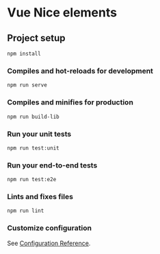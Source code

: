 # Vue Nice elements

## Project setup
```
npm install
```

### Compiles and hot-reloads for development
```
npm run serve
```

### Compiles and minifies for production
```
npm run build-lib
```

### Run your unit tests
```
npm run test:unit
```

### Run your end-to-end tests
```
npm run test:e2e
```

### Lints and fixes files
```
npm run lint
```

### Customize configuration
See [Configuration Reference](https://cli.vuejs.org/config/).
